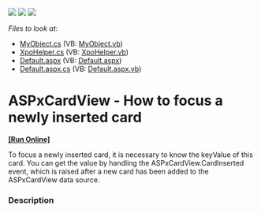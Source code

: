 <!-- default badges list -->
![](https://img.shields.io/endpoint?url=https://codecentral.devexpress.com/api/v1/VersionRange/128530208/15.1.3%2B)
[![](https://img.shields.io/badge/Open_in_DevExpress_Support_Center-FF7200?style=flat-square&logo=DevExpress&logoColor=white)](https://supportcenter.devexpress.com/ticket/details/T279422)
[![](https://img.shields.io/badge/📖_How_to_use_DevExpress_Examples-e9f6fc?style=flat-square)](https://docs.devexpress.com/GeneralInformation/403183)
<!-- default badges end -->
<!-- default file list -->
*Files to look at*:

* [MyObject.cs](./CS/App_Code/MyObject.cs) (VB: [MyObject.vb](./VB/App_Code/MyObject.vb))
* [XpoHelper.cs](./CS/App_Code/XpoHelper.cs) (VB: [XpoHelper.vb](./VB/App_Code/XpoHelper.vb))
* [Default.aspx](./CS/Default.aspx) (VB: [Default.aspx](./VB/Default.aspx))
* [Default.aspx.cs](./CS/Default.aspx.cs) (VB: [Default.aspx.vb](./VB/Default.aspx.vb))
<!-- default file list end -->
# ASPxCardView - How to focus a newly inserted card
<!-- run online -->
**[[Run Online]](https://codecentral.devexpress.com/t279422/)**
<!-- run online end -->


To focus a newly inserted card, it is necessary to know the keyValue of this card. You can get the value by handling the ASPxCardView.CardInserted event, which is raised after a new card has been added to the ASPxCardView data source.


<h3>Description</h3>

&nbsp;

<br/>


